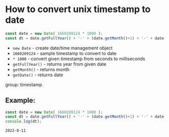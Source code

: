 # How to convert unix timestamp to date

```js
const date = new Date( 1660209124 * 1000 );
const dt = date.getFullYear() + '-' + (date.getMonth()+1) + '-' + date.getDate();
```

- `new Date` - create date/time management object
- `1660209124` - sample timestamp to convert to date
- `* 1000` - convert given timestamp from seconds to milliseconds
- `getFullYear()` - returns year from given date
- `getMonth()` - returns month
- `getDate()` - returns date

group: timestamp

## Example: 
```js
const date = new Date( 1660209124 * 1000 );
const dt = date.getFullYear() + '-' + (date.getMonth()+1) + '-' + date.getDate();
console.log(dt);
```
```
2022-8-11

```


